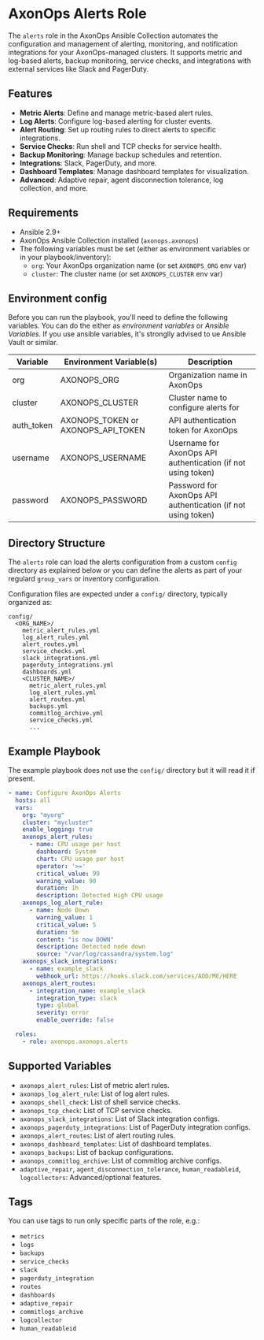 # AxonOps Alerts Role

The `alerts` role in the AxonOps Ansible Collection automates the configuration and management of alerting, monitoring, and notification integrations for your AxonOps-managed clusters. It supports metric and log-based alerts, backup monitoring, service checks, and integrations with external services like Slack and PagerDuty.

## Features

- **Metric Alerts**: Define and manage metric-based alert rules.
- **Log Alerts**: Configure log-based alerting for cluster events.
- **Alert Routing**: Set up routing rules to direct alerts to specific integrations.
- **Service Checks**: Run shell and TCP checks for service health.
- **Backup Monitoring**: Manage backup schedules and retention.
- **Integrations**: Slack, PagerDuty, and more.
- **Dashboard Templates**: Manage dashboard templates for visualization.
- **Advanced**: Adaptive repair, agent disconnection tolerance, log collection, and more.

## Requirements

- Ansible 2.9+
- AxonOps Ansible Collection installed (`axonops.axonops`)
- The following variables must be set (either as environment variables or in your playbook/inventory):
  - `org`: Your AxonOps organization name (or set `AXONOPS_ORG` env var)
  - `cluster`: The cluster name (or set `AXONOPS_CLUSTER` env var)

## Environment config

Before you can run the playbook, you'll need to define the following variables. You can do the either as *environment variables* or *Ansible Variables*. If you use ansible variables, it's stronglly advised to ue Ansible Vault or similar.

| Variable    | Environment Variable(s)           | Description |
|-------------|-----------------------------------|-------------|
| org         | AXONOPS_ORG                       | Organization name in AxonOps |
| cluster     | AXONOPS_CLUSTER                   | Cluster name to configure alerts for |
| auth_token  | AXONOPS_TOKEN or AXONOPS_API_TOKEN| API authentication token for AxonOps |
| username    | AXONOPS_USERNAME                  | Username for AxonOps API authentication (if not using token) |
| password    | AXONOPS_PASSWORD                  | Password for AxonOps API authentication (if not using token) |

## Directory Structure

The `alerts` role can load the alerts configuration from a custom `config` directory as explained below or you can define the alerts
as part of your regulard `group_vars` or inventory configuration.

Configuration files are expected under a `config/` directory, typically organized as:

```
config/
  <ORG_NAME>/
    metric_alert_rules.yml
    log_alert_rules.yml
    alert_routes.yml
    service_checks.yml
    slack_integrations.yml
    pagerduty_integrations.yml
    dashboards.yml
    <CLUSTER_NAME>/
      metric_alert_rules.yml
      log_alert_rules.yml
      alert_routes.yml
      backups.yml
      commitlog_archive.yml
      service_checks.yml
      ...
```

## Example Playbook

The example playbook does not use the `config/` directory but it will read it if present.

```yaml
- name: Configure AxonOps Alerts
  hosts: all
  vars:
    org: "myorg"
    cluster: "mycluster"
    enable_logging: true
    axonops_alert_rules:
      - name: CPU usage per host
        dashboard: System
        chart: CPU usage per host
        operator: '>='
        critical_value: 99
        warning_value: 90
        duration: 1h
        description: Detected High CPU usage
    axonops_log_alert_rule:
      - name: Node Down
        warning_value: 1
        critical_value: 5
        duration: 5m
        content: "is now DOWN"
        description: Detected node down
        source: "/var/log/cassandra/system.log"
    axonops_slack_integrations:
      - name: example_slack
        webhook_url: https://hooks.slack.com/services/ADD/ME/HERE
    axonops_alert_routes:
      - integration_name: example_slack
        integration_type: slack
        type: global
        severity: error
        enable_override: false

  roles:
    - role: axonops.axonops.alerts
```

## Supported Variables

- `axonops_alert_rules`: List of metric alert rules.
- `axonops_log_alert_rule`: List of log alert rules.
- `axonops_shell_check`: List of shell service checks.
- `axonops_tcp_check`: List of TCP service checks.
- `axonops_slack_integrations`: List of Slack integration configs.
- `axonops_pagerduty_integrations`: List of PagerDuty integration configs.
- `axonops_alert_routes`: List of alert routing rules.
- `axonops_dashboard_templates`: List of dashboard templates.
- `axonops_backups`: List of backup configurations.
- `axonops_commitlog_archive`: List of commitlog archive configs.
- `adaptive_repair`, `agent_disconnection_tolerance`, `human_readableid`, `logcollectors`: Advanced/optional features.

## Tags

You can use tags to run only specific parts of the role, e.g.:
- `metrics`
- `logs`
- `backups`
- `service_checks`
- `slack`
- `pagerduty_integration`
- `routes`
- `dashboards`
- `adaptive_repair`
- `commitlogs_archive`
- `logcollector`
- `human_readableid`
